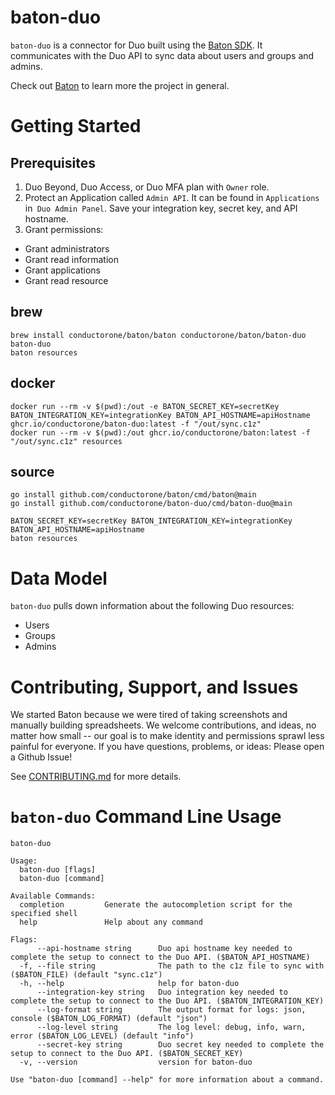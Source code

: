 # baton-duo
`baton-duo` is a connector for Duo built using the [Baton SDK](https://github.com/conductorone/baton-sdk). It communicates with the Duo API to sync data about users and groups and admins.

Check out [Baton](https://github.com/conductorone/baton) to learn more the project in general.

# Getting Started

## Prerequisites

1. Duo Beyond, Duo Access, or Duo MFA plan with `Owner` role. 
2. Protect an Application called `Admin API`. It can be found in `Applications` in` Duo Admin Panel`. Save your integration key, secret key, and API hostname.
3. Grant permissions: 
  - Grant administrators
  - Grant read information
  - Grant applications
  - Grant read resource

## brew

```
brew install conductorone/baton/baton conductorone/baton/baton-duo
baton-duo
baton resources
```

## docker

```
docker run --rm -v $(pwd):/out -e BATON_SECRET_KEY=secretKey BATON_INTEGRATION_KEY=integrationKey BATON_API_HOSTNAME=apiHostname ghcr.io/conductorone/baton-duo:latest -f "/out/sync.c1z"
docker run --rm -v $(pwd):/out ghcr.io/conductorone/baton:latest -f "/out/sync.c1z" resources
```

## source

```
go install github.com/conductorone/baton/cmd/baton@main
go install github.com/conductorone/baton-duo/cmd/baton-duo@main

BATON_SECRET_KEY=secretKey BATON_INTEGRATION_KEY=integrationKey BATON_API_HOSTNAME=apiHostname
baton resources
```

# Data Model

`baton-duo` pulls down information about the following Duo resources:
- Users
- Groups
- Admins

# Contributing, Support, and Issues

We started Baton because we were tired of taking screenshots and manually building spreadsheets. We welcome contributions, and ideas, no matter how small -- our goal is to make identity and permissions sprawl less painful for everyone. If you have questions, problems, or ideas: Please open a Github Issue!

See [CONTRIBUTING.md](https://github.com/ConductorOne/baton/blob/main/CONTRIBUTING.md) for more details.

# `baton-duo` Command Line Usage

```
baton-duo

Usage:
  baton-duo [flags]
  baton-duo [command]

Available Commands:
  completion         Generate the autocompletion script for the specified shell
  help               Help about any command

Flags:
      --api-hostname string      Duo api hostname key needed to complete the setup to connect to the Duo API. ($BATON_API_HOSTNAME)
  -f, --file string              The path to the c1z file to sync with ($BATON_FILE) (default "sync.c1z")
  -h, --help                     help for baton-duo
      --integration-key string   Duo integration key needed to complete the setup to connect to the Duo API. ($BATON_INTEGRATION_KEY)
      --log-format string        The output format for logs: json, console ($BATON_LOG_FORMAT) (default "json")
      --log-level string         The log level: debug, info, warn, error ($BATON_LOG_LEVEL) (default "info")
      --secret-key string        Duo secret key needed to complete the setup to connect to the Duo API. ($BATON_SECRET_KEY)
  -v, --version                  version for baton-duo

Use "baton-duo [command] --help" for more information about a command.

```